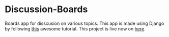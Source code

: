 # Discussion-Boards
Boards app for disscusion on various topics.
This app is made using Django by following [this](https://simpleisbetterthancomplex.com/series/beginners-guide/1.11/) awesome tutorial.
This project is live now on [here](https://pure-retreat-70223.herokuapp.com/boards/).